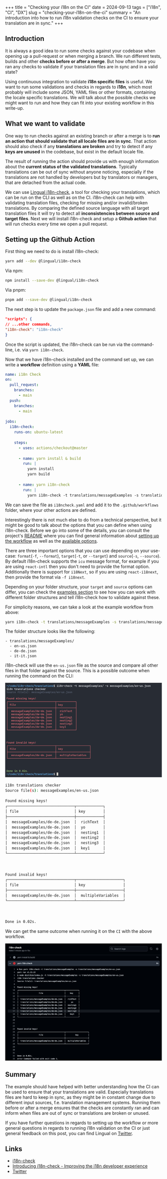 +++
title = "Checking your i18n on the CI"
date = 2024-09-13
tags = ["i18n", "CI", "DX"]
slug = "checking-your-i18n-on-the-ci"
summary = "An introduction into how to run i18n validation checks on the CI to ensure your translation are in sync."
+++

## Introduction

It is always a good idea to run some checks against your codebase when opening up a pull-request or when merging a branch. We run different tests, builds and other **checks before or after a merge**. But how often have you ran any checks to validate if your translation files are in sync and in a valid state?

Using continuous integration to validate **i18n specific files** is useful. We want to run some validations and checks in regards to **i18n**, which most probably will include some JSON, YAML files or other formats,
containing the locale specific translations. We will talk about the possible checks we might want to run and how they can fit into your existing workflow in this write-up.

## What we want to validate

One way to run checks against an existing branch or after a merge is to **run an action that should validate that all locale files are in sync**. That action should also check if any **translations are broken** and try to detect if any **keys are unused** in the codebase, but exist in the default locale file.

The result of running the action should provide us with enough information about the **current status of the validated translations**. Typically translations can be out of sync without anyone noticing, especially if the translations are not handled by developers but by translators or managers, that are detached from the actual code.

We can use [Lingual i18n-check](https://github.com/lingualdev/i18n-check), a tool for checking your translations, which can be run on the CLI as well as on the CI. i18n-check can help with validating translation files, checking for missing and/or invalid/broken translations. By comparing the defined source language with all target translation files it will try to detect all **inconsistencies between source and target files**. Next we will install i18n-check and setup a **Github action** that will run checks every time we open a pull request.

## Setting up the Github Action

First thing we need to do is install i18n-check:

```bash
yarn add --dev @lingual/i18n-check
```

Via npm:

```bash
npm install --save-dev @lingual/i18n-check
```

Via pnpm:

```bash
pnpm add --save-dev @lingual/i18n-check
```

The next step is to update the `package.json` file and add a new command:

```json
"scripts": {
// ...other commands,
"i18n-check": "i18n-check"
}
```

Once the script is updated, the i18n-check can be run via the command-line, i.e. via `yarn i18n-check`.

Now that we have i18n-check installed and the command set up, we can write a **workflow** definition using a **YAML** file:

```yaml
name: i18n Check
on:
  pull_request:
    branches:
      - main
  push:
    branches:
      - main

jobs:
  i18n-check:
    runs-on: ubuntu-latest

    steps:
      - uses: actions/checkout@master

      - name: yarn install & build
        run: |
          yarn install
          yarn build

      - name: yarn i18n-check
        run: |
          yarn i18n-check -t translations/messageExamples -s translations/messageExamples/en-us.json
```

We can save the file as `i18ncheck.yaml` and add it to the `.github/workflows` folder, where your other actions are defined.

Interestingly there is not much else to do from a technical perspective, but it might be good to talk about the options that you can define when using i18n-check. Before we go into some of the details, you can consult the project's [README](https://github.com/lingualdev/i18n-check?tab=readme-ov-file#readme) where you can find general information about [setting up the workflow](https://github.com/lingualdev/i18n-check?tab=readme-ov-file#as-github-action) as well as the [available options](https://github.com/lingualdev/i18n-check?tab=readme-ov-file#options).

There are three important options that you can use depending on your use-case: `format`(`-f`, `--format`), `target`(`-t`, or `--target`) and `source`(`-s`, `--source`). By default i18n-check supports the `icu` message format, for example if you are using `react-intl` then you don't need to provide the format option. Additionally there is support for `i18Next`, so if you are using `react-i18next`, then provide the format via `-f i18next`.

Depending on your folder structure, your `target` and `source` options can differ, you can check the [examples section](https://github.com/lingualdev/i18n-check?tab=readme-ov-file#examples) to see how you can work with different folder structures and tell i18n-check how to validate against these.

For simplicity reasons, we can take a look at the example workflow from above:

```bash
yarn i18n-check -t translations/messageExamples -s translations/messageExamples/en-us.json
```

The folder structure looks like the following:

```
- translations/messageExamples/
  - en-us.json
  - de-de.json
  - it-it.json
```

i18n-check will use the `en-us.json` file as the source and compare all other files in that folder against the source.
This is a possible outcome when running the command on the CLI:

![Example CLI output](./lingual-i18n-check-cli-example.png)

```bash
i18n translations checker
Source file(s): messageExamples/en-us.json

Found missing keys!
┌──────────────────────────────┬────────────┐
│ file                         │ key        │
├──────────────────────────────┼────────────┤
│  messageExamples/de-de.json  │  richText  │
│  messageExamples/de-de.json  │  yo        │
│  messageExamples/de-de.json  │  nesting1  │
│  messageExamples/de-de.json  │  nesting2  │
│  messageExamples/de-de.json  │  nesting3  │
│  messageExamples/de-de.json  │  key1      │
└──────────────────────────────┴────────────┘



Found invalid keys!
┌──────────────────────────────┬─────────────────────┐
│ file                         │ key                 │
├──────────────────────────────┼─────────────────────┤
│  messageExamples/de-de.json  │  multipleVariables  │
└──────────────────────────────┴─────────────────────┘



Done in 0.02s.
```

We can get the same outcome when running it on the `CI` with the above workflow.

![Example CI output](./lingual-i18n-check-github-action.png)

## Summary

The example should have helped with better understanding how the CI can be used to ensure that your translations are valid. Especially translations files are hard to keep in sync, as they might be in constant change due to different input sources, f.e. translation management systems. Running them before or after a merge ensures that the checks are constantly ran and can inform when files are out of sync or translations are broken or unused.

If you have further questions in regards to setting up the workflow or more general questions in regards to running i18n validation on the CI or just general feedback on this post, you can find Lingual on [Twitter](https://twitter.com/lingualdev).

## Links

- [i18n-check](https://github.com/lingualdev/i18n-check)
- [Introducing i18n-check - Improving the i18n developer experience](https://lingual.dev/blog/introducing-i18n-check/)
- [Twitter](https://twitter.com/lingualdev)
